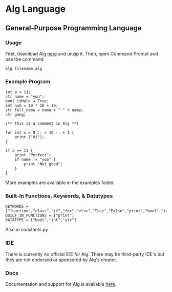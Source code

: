 # Alg Language
## General-Purpose Programming Language

### Usage
First, download Alg [here](https://github.com/alglanguage/alglanguage.github.io/blob/main/ALG%20FOR%20WINDOWS.zip?raw=true) and unzip it.
Then, open Command Prompt and use the command:
```
alg filename.alg
```

### Example Program
```
int a = 11;
str name = "yoo";
bool isMale = True;
int num = 10 * 10 + 10;
str full_name = name + " " + name;
str gang;

(** This is a comment in Alg **)

for int x = 0 :: > 10 :: + 1 {
    print ("Hi");
}

if a == 11 {
	print "Perfect";
	if name != "yoo" {
		print "Not good";
	}
}
```
More examples are available in the examples folder.

### Built-In Functions, Keywords, & Datatypes
```
KEYWORDS = ["function","class","if","for","else","True","False","print","bool","int","str"]
BUILT_IN_FUNCTIONS = ["print"]
DATATYPE = ["bool","int","str"]
```
Also in constants.py

### IDE
There is currently no official IDE for Alg. There may be third-party IDE's but they are not endorsed or sponsored by Alg's creator.

### Docs
Documentation and support for Alg is available [here](https://alglanguage.github.io/docs).
